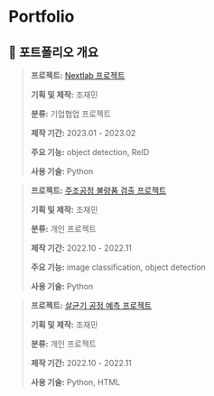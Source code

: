 # Portfolio

## **📝 포트폴리오 개요**

> **프로젝트:** [Nextlab 프로젝트](https://github.com/novamp2016/Nextlab-project)
>
> **기획 및 제작:** 조재민
>
> **분류:** 기업협업 프로젝트
>
> **제작 기간:** 2023.01 - 2023.02
>
> **주요 기능:** object detection, ReID
>
> **사용 기술:** Python

> **프로젝트:** [주조공정 불량품 검출 프로젝트](https://github.com/novamp2016/Defective-detection-of-casting-process)
>
> **기획 및 제작:** 조재민
>
> **분류:** 개인 프로젝트
>
> **제작 기간:** 2022.10 - 2022.11
>
> **주요 기능:** image classification, object detection
>
> **사용 기술:** Python 

> **프로젝트:** [살균기 공정 예측 프로젝트](https://github.com/novamp2016/Pasteurizer-process-prediction)
>
> **기획 및 제작:** 조재민
>
> **분류:** 개인 프로젝트
>
> **제작 기간:** 2022.10 - 2022.11
>
> **사용 기술:** Python, HTML
